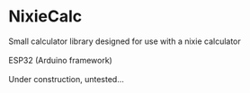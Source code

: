 # NixieCalc
Small calculator library designed for use with a nixie calculator<br><br>
ESP32 (Arduino framework)<br><br>
Under construction, untested...
